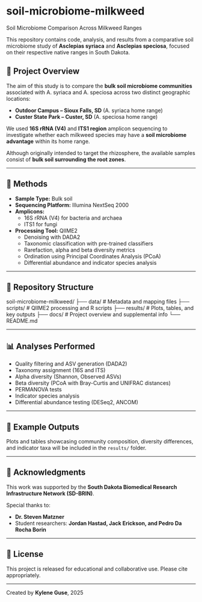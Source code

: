 # soil-microbiome-milkweed
Soil Microbiome Comparison Across Milkweed Ranges

This repository contains code, analysis, and results from a comparative soil microbiome study of **Asclepias syriaca** and **Asclepias speciosa**, focused on their respective native ranges in South Dakota.

## 🌱 Project Overview

The aim of this study is to compare the **bulk soil microbiome communities** associated with A. syriaca and A. speciosa across two distinct geographic locations:
- **Outdoor Campus – Sioux Falls, SD** (A. syriaca home range)
- **Custer State Park – Custer, SD** (A. speciosa home range)

We used **16S rRNA (V4)** and **ITS1 region** amplicon sequencing to investigate whether each milkweed species may have a **soil microbiome advantage** within its home range.

Although originally intended to target the rhizosphere, the available samples consist of **bulk soil surrounding the root zones**.

---

## 🧪 Methods

- **Sample Type:** Bulk soil
- **Sequencing Platform:** Illumina NextSeq 2000
- **Amplicons:** 
  - 16S rRNA (V4) for bacteria and archaea
  - ITS1 for fungi
- **Processing Tool:** QIIME2
  - Denoising with DADA2
  - Taxonomic classification with pre-trained classifiers
  - Rarefaction, alpha and beta diversity metrics
  - Ordination using Principal Coordinates Analysis (PCoA)
  - Differential abundance and indicator species analysis

---

## 📁 Repository Structure
soil-microbiome-milkweed/
├── data/ # Metadata and mapping files
├── scripts/ # QIIME2 processing and R scripts
├── results/ # Plots, tables, and key outputs
├── docs/ # Project overview and supplemental info
└── README.md


---

## 📊 Analyses Performed

- Quality filtering and ASV generation (DADA2)
- Taxonomy assignment (16S and ITS)
- Alpha diversity (Shannon, Observed ASVs)
- Beta diversity (PCoA with Bray-Curtis and UNIFRAC distances)
- PERMANOVA tests
- Indicator species analysis
- Differential abundance testing (DESeq2, ANCOM)

---

## 📎 Example Outputs

Plots and tables showcasing community composition, diversity differences, and indicator taxa will be included in the `results/` folder.

---

## 🤝 Acknowledgments

This work was supported by the **South Dakota Biomedical Research Infrastructure Network (SD-BRIN)**.

Special thanks to:
- **Dr. Steven Matzner**
- Student researchers: **Jordan Hastad, Jack Erickson, and Pedro Da Rocha Borin**

---

## 📜 License

This project is released for educational and collaborative use. Please cite appropriately.

---

Created by **Kylene Guse**, 2025

